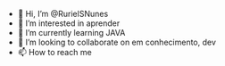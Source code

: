- 👋 Hi, I’m @RurielSNunes
- 👀 I’m interested in aprender
- 🌱 I’m currently learning  JAVA
- 💞️ I’m looking to collaborate on  em conhecimento, dev
- 📫 How to reach me 

<!---
RurielSNunes/RurielSNunes is a ✨ special ✨ repository because its `README.md` (this file) appears on your GitHub profile.
You can click the Preview link to take a look at your changes.
--->
